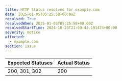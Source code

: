 ```yaml
---
title: HTTP Status resolved for example.com
date: 2025-01-05T05:25:58+00:00Z
resolved: True
resolvedWhen: 2025-01-05T05:25:58+00:00Z
resolvedStartTime: 2024-10-25T21:09:43.191474+00:00
severity: notice
affected:
  - example.com
section: issue
---
```


| Expected Statuses | Actual Status  |
|-------------------|----------------|
| 200, 301, 302 | 200 |
